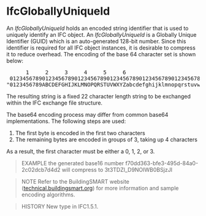 # IfcGloballyUniqueId

An _IfcGloballyUniqueId_ holds an encoded string identifier that is used to uniquely identify an IFC object. An _IfcGloballyUniqueId_ is a Globally Unique Identifier (GUID) which is an auto-generated 128-bit number. Since this identifier is required for all IFC object instances, it is desirable to compress it to reduce overhead. The encoding of the base 64 character set is shown below:

<!-- end of short definition -->

<pre>
      1     2     3     4     5     6
 0123456789012345678901234567890123456789012345678901234567890123
"0123456789ABCDEFGHIJKLMNOPQRSTUVWXYZabcdefghijklmnopqrstuvwxyz_$";
</pre>


The resulting string is a fixed 22 character length string to be exchanged within the IFC exchange file structure.

The base64 encoding process may differ from common base64 implementations. The following steps are used:

 1. The first byte is encoded in the first two characters
 2. The remaining bytes are encoded in groups of 3, taking up 4 characters

As a result, the first character must be either a 0, 1, 2, or 3.

> EXAMPLE the generated base16 number f70dd363-bfe3-495d-84a0-2c02dcb7d4d2 will compress to 3t3TDZl_D9NOIWB0BSjzJI

> NOTE Refer to the BuildingSMART website ([technical.buildingsmart.org](http://technical.buildingsmart.org)) for more information and sample encoding algorithms.

> HISTORY New type in IFC1.5.1.

